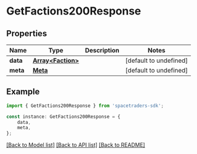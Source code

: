 # GetFactions200Response


## Properties

Name | Type | Description | Notes
------------ | ------------- | ------------- | -------------
**data** | [**Array&lt;Faction&gt;**](Faction.md) |  | [default to undefined]
**meta** | [**Meta**](Meta.md) |  | [default to undefined]

## Example

```typescript
import { GetFactions200Response } from 'spacetraders-sdk';

const instance: GetFactions200Response = {
    data,
    meta,
};
```

[[Back to Model list]](../README.md#documentation-for-models) [[Back to API list]](../README.md#documentation-for-api-endpoints) [[Back to README]](../README.md)
